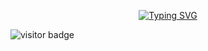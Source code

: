 <p align="center">
  <a href="https://git.io/typing-svg">
    <img src="https://readme-typing-svg.demolab.com/?lines=Hello,+I'm+Xenus;Welcome+to+my+profile;Make+sure+to+check+out+my+website+as+well&color=F39C12" alt="Typing SVG" />
  </a>
</p>

![visitor badge](https://visitor-badge.laobi.icu/badge?page_id=jwenjian.visitor-badge)
